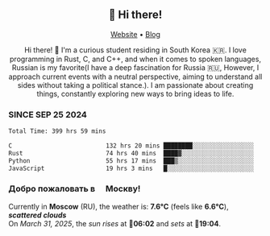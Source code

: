 <h2 align="center">👋 Hi there!</h2>
<p align="center">
  <a href="https://urdekcah.ru">Website</a> •
  <a href="https://urdekcah.blog">Blog</a>
</p>

<p align="center">
  Hi there! 👋 I'm a curious student residing in South Korea 🇰🇷. I love programming in Rust, C, and C++, and when it comes to spoken languages, Russian is my favorite(I have a deep fascination for Russia 🇷🇺, However, I approach current events with a neutral perspective, aiming to understand all sides without taking a political stance.). I am passionate about creating things, constantly exploring new ways to bring ideas to life.
</p>

### SINCE SEP 25 2024
<!--START_SECTION:waka-->
<!--LAST_WAKA_UPDATE:2025-03-30 18:27:41-->
```txt
Total Time: 399 hrs 59 mins

C                          132 hrs 20 mins ████████░░░░░░░░░░░░░░░░░   32.19 %
Rust                       74 hrs 40 mins  ████▓░░░░░░░░░░░░░░░░░░░░   18.16 %
Python                     55 hrs 17 mins  ███▒░░░░░░░░░░░░░░░░░░░░░   13.45 %
JavaScript                 19 hrs 3 mins   █░░░░░░░░░░░░░░░░░░░░░░░░   04.63 %
```
<!--END_SECTION:waka-->

<h3>Добро пожаловать в <img src="https://cdn-icons-png.flaticon.com/512/197/197408.png" width="13"/> Москву!</h3>

<!--START_SECTION:weather:moscow-->
<!--LAST_WEATHER_UPDATE:2025-03-30 21:20:29-->
Currently in **Moscow** (RU), the weather is: **7.6°C** (feels like **6.6°C**), ***scattered clouds***<br/>
On *March 31, 2025*, the *sun rises* at 🌅**06:02** and *sets* at 🌇**19:04**.
<!--END_SECTION:weather-->
